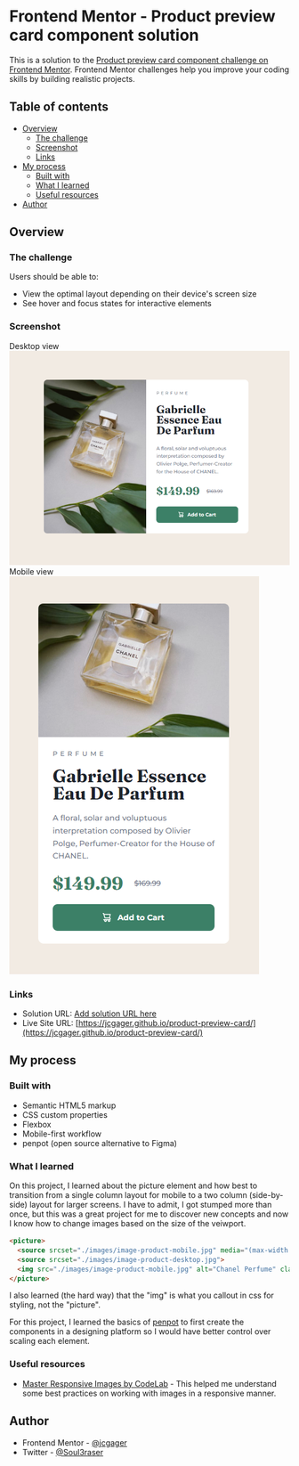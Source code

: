 # Frontend Mentor - Product preview card component solution

This is a solution to the [Product preview card component challenge on Frontend Mentor](https://www.frontendmentor.io/challenges/product-preview-card-component-GO7UmttRfa). Frontend Mentor challenges help you improve your coding skills by building realistic projects. 

## Table of contents

- [Overview](#overview)
  - [The challenge](#the-challenge)
  - [Screenshot](#screenshot)
  - [Links](#links)
- [My process](#my-process)
  - [Built with](#built-with)
  - [What I learned](#what-i-learned)
  - [Useful resources](#useful-resources)
- [Author](#author)

## Overview

### The challenge

Users should be able to:

- View the optimal layout depending on their device's screen size
- See hover and focus states for interactive elements

### Screenshot

Desktop view  
![Desktop solution preview](design/desktop_snap.png)
Mobile view  
![Mobile solution preview](design/mobile_snap.png)

### Links

- Solution URL: [Add solution URL here](https://your-solution-url.com)
- Live Site URL: [https://jcgager.github.io/product-preview-card/](https://jcgager.github.io/product-preview-card/)

## My process

### Built with

- Semantic HTML5 markup
- CSS custom properties
- Flexbox
- Mobile-first workflow
- penpot (open source alternative to Figma) 

### What I learned

On this project, I learned about the picture element and how best to transition from a single column layout for mobile to a two column (side-by-side) layout for larger screens.
<picture>
I have to admit, I got stumped more than once, but this was a great project for me to discover new concepts and now I know how to change images based on the size of the veiwport.

```html
<picture>
  <source srcset="./images/image-product-mobile.jpg" media="(max-width: 650px)">
  <source srcset="./images/image-product-desktop.jpg">
  <img src="./images/image-product-mobile.jpg" alt="Chanel Perfume" class="chanel">
</picture>
```
I also learned (the hard way) that the "img" is what you callout in css for styling, not the "picture".

For this project, I learned the basics of [penpot](https://penpot.app/) to first create the components in a designing platform
so I would have better control over scaling each element. 


### Useful resources

- [Master Responsive Images by CodeLab](https://www.youtube.com/watch?v=6EJVYwichvs&t=1304s) - This helped me understand some best practices on working with images in a responsive manner. 

## Author

- Frontend Mentor - [@jcgager](https://www.frontendmentor.io/profile/jcgager)
- Twitter - [@Soul3raser](https://www.twitter.com/Soul3raser)
